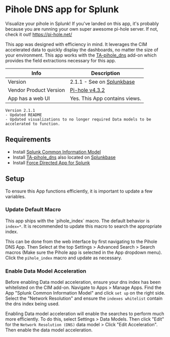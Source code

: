 # Pihole DNS app for Splunk

Visualize your pihole in Splunk! If you've landed on this app, it's probably because you are running your own super awesome pi-hole server. If not, check it out! https://pi-hole.net/

This app was designed with efficiency in mind. It leverages the CIM accelerated data to quickly display the dashboards, no matter the size of your environment. This app works with the [TA-pihole_dns](https://github.com/ZachChristensen28/TA-pihole_dns) add-on which provides the field extractions necessary for this app.  

Info | Description
------|----------
Version | 2.1.1 - See on [Splunkbase](https://splunkbase.splunk.com/app/4506/)
Vendor Product Version | [Pi-hole v4.3.2](https://pi-hole.net/)
App has a web UI | Yes. This App contains views.

```
Version 2.1.1
- Updated README
- Updated visualizations to no longer required Data models to be accelerated to function.
```

## Requirements

- Install [Splunk Common Information Model](https://splunkbase.splunk.com/app/1621/)
- Install [TA-pihole_dns](https://github.com/ZachChristensen28/TA-pihole_dns) also located on [Splunkbase](https://splunkbase.splunk.com/app/4505/)
- Install [Force Directed App for Splunk](https://splunkbase.splunk.com/app/3767/)

## Setup

To ensure this App functions efficiently, it is important to update a few variables.

### Update Default Macro

This app ships with the \`pihole_index\` macro. The default behavior is `index=*`. It is recommended to update this macro to search the appropriate index.

This can be done from the web interface by first navigating to the Pihole DNS App. Then Select at the top Settings > Advanced Search > Search macros (Make sure the Pihole app is selected in the App dropdown menu). Click the `pihole_index` macro and update as necessary.

### Enable Data Model Acceleration

Before enabling Data model acceleration, ensure your dns index has been whitelisted on the CIM add-on. Navigate to Apps > Manage Apps. Find the App "Splunk Common Information Model" and click `set up` on the right side. Select the "Network Resolution" and ensure the `indexes whitelist` contain the dns index being used.

Enabling Data model acceleration will enable the searches to perform much more efficiently. To do this, select Settings > Data Models. Then click "Edit" for the `Network Resolution (DNS)` data model > Click "Edit Acceleration". Then enable the data model acceleration.
